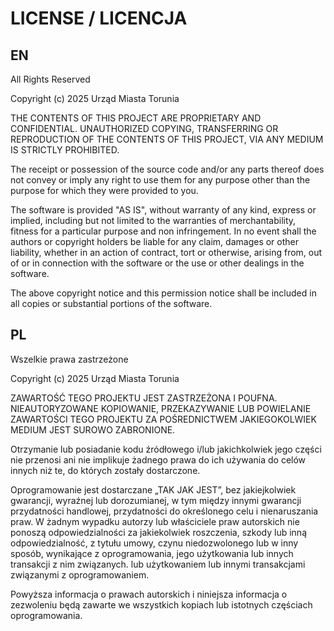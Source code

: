 # LICENSE / LICENCJA

## EN
All Rights Reserved

Copyright (c) 2025 Urząd Miasta Torunia

THE CONTENTS OF THIS PROJECT ARE PROPRIETARY AND CONFIDENTIAL.
UNAUTHORIZED COPYING, TRANSFERRING OR REPRODUCTION OF THE CONTENTS OF THIS PROJECT, VIA ANY MEDIUM IS STRICTLY PROHIBITED.

The receipt or possession of the source code and/or any parts thereof does not convey or imply any right to use them
for any purpose other than the purpose for which they were provided to you.

The software is provided "AS IS", without warranty of any kind, express or implied, including but not limited to
the warranties of merchantability, fitness for a particular purpose and non infringement.
In no event shall the authors or copyright holders be liable for any claim, damages or other liability,
whether in an action of contract, tort or otherwise, arising from, out of or in connection with the software
or the use or other dealings in the software.

The above copyright notice and this permission notice shall be included in all copies or substantial portions of the software.

## PL
Wszelkie prawa zastrzeżone

Copyright (c) 2025 Urząd Miasta Torunia

ZAWARTOŚĆ TEGO PROJEKTU JEST ZASTRZEŻONA I POUFNA.
NIEAUTORYZOWANE KOPIOWANIE, PRZEKAZYWANIE LUB POWIELANIE ZAWARTOŚCI TEGO PROJEKTU ZA POŚREDNICTWEM JAKIEGOKOLWIEK MEDIUM JEST SUROWO ZABRONIONE.

Otrzymanie lub posiadanie kodu źródłowego i/lub jakichkolwiek jego części nie przenosi ani nie implikuje żadnego prawa do ich używania
do celów innych niż te, do których zostały dostarczone.

Oprogramowanie jest dostarczane „TAK JAK JEST”, bez jakiejkolwiek gwarancji, wyraźnej lub dorozumianej, w tym między innymi
gwarancji przydatności handlowej, przydatności do określonego celu i nienaruszania praw.
W żadnym wypadku autorzy lub właściciele praw autorskich nie ponoszą odpowiedzialności za jakiekolwiek roszczenia, szkody lub inną odpowiedzialność,
z tytułu umowy, czynu niedozwolonego lub w inny sposób, wynikające z oprogramowania, jego użytkowania lub innych transakcji z nim związanych.
lub użytkowaniem lub innymi transakcjami związanymi z oprogramowaniem.

Powyższa informacja o prawach autorskich i niniejsza informacja o zezwoleniu będą zawarte we wszystkich kopiach lub istotnych częściach oprogramowania.